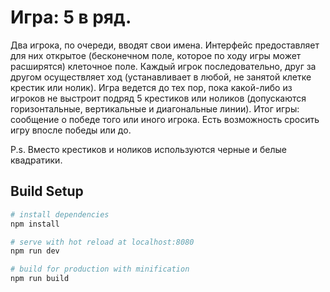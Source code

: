 # Игра: 5 в ряд.

Два игрока, по очереди, вводят свои имена. Интерфейс предоставляет для них открытое (бесконечном поле, которое по ходу игры может расширятся) клеточное поле. Каждый игрок последовательно, друг за другом осуществляет ход (устанавливает в любой, не занятой клетке крестик или нолик). Игра ведется до тех пор, пока какой-либо из игроков не выстроит подряд 5 крестиков или ноликов (допускаются горизонтальные, вертикальные и диагональные линии).
Итог игры: сообщение о победе того или иного игрока.
Есть возможность сросить игру впосле победы или до.

P.s. Вместо крестиков и ноликов используются черные и белые квадратики.


## Build Setup

``` bash
# install dependencies
npm install

# serve with hot reload at localhost:8080
npm run dev

# build for production with minification
npm run build
```

